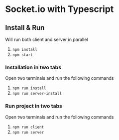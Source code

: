 # Socket.io with Typescript

## Install & Run

Will run both client and server in parallel

1. `npm install`
2. `npm start`

### Installation in two tabs

Open two terminals and run the following commands

1. `npm run install`
2. `npm run server-install`

### Run project in two tabs

Open two terminals and run the following commands

1. `npm run client`
2. `npm run server`
